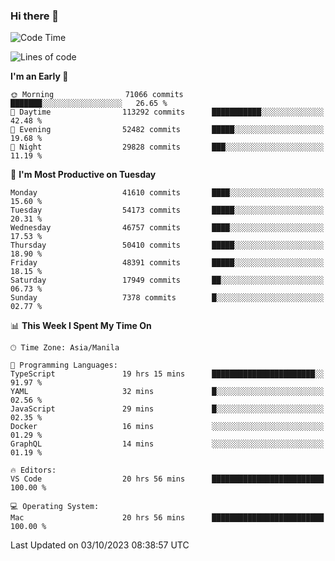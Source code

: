 ### Hi there 👋

<!--START_SECTION:waka-->
![Code Time](http://img.shields.io/badge/Code%20Time-4%2C394%20hrs%2015%20mins-blue)

![Lines of code](https://img.shields.io/badge/From%20Hello%20World%20I%27ve%20Written-105.1%20million%20lines%20of%20code-blue)

**I'm an Early 🐤** 

```text
🌞 Morning                71066 commits       ███████░░░░░░░░░░░░░░░░░░   26.65 % 
🌆 Daytime                113292 commits      ███████████░░░░░░░░░░░░░░   42.48 % 
🌃 Evening                52482 commits       █████░░░░░░░░░░░░░░░░░░░░   19.68 % 
🌙 Night                  29828 commits       ███░░░░░░░░░░░░░░░░░░░░░░   11.19 % 
```
📅 **I'm Most Productive on Tuesday** 

```text
Monday                   41610 commits       ████░░░░░░░░░░░░░░░░░░░░░   15.60 % 
Tuesday                  54173 commits       █████░░░░░░░░░░░░░░░░░░░░   20.31 % 
Wednesday                46757 commits       ████░░░░░░░░░░░░░░░░░░░░░   17.53 % 
Thursday                 50410 commits       █████░░░░░░░░░░░░░░░░░░░░   18.90 % 
Friday                   48391 commits       █████░░░░░░░░░░░░░░░░░░░░   18.15 % 
Saturday                 17949 commits       ██░░░░░░░░░░░░░░░░░░░░░░░   06.73 % 
Sunday                   7378 commits        █░░░░░░░░░░░░░░░░░░░░░░░░   02.77 % 
```


📊 **This Week I Spent My Time On** 

```text
🕑︎ Time Zone: Asia/Manila

💬 Programming Languages: 
TypeScript               19 hrs 15 mins      ███████████████████████░░   91.97 % 
YAML                     32 mins             █░░░░░░░░░░░░░░░░░░░░░░░░   02.56 % 
JavaScript               29 mins             █░░░░░░░░░░░░░░░░░░░░░░░░   02.35 % 
Docker                   16 mins             ░░░░░░░░░░░░░░░░░░░░░░░░░   01.29 % 
GraphQL                  14 mins             ░░░░░░░░░░░░░░░░░░░░░░░░░   01.19 % 

🔥 Editors: 
VS Code                  20 hrs 56 mins      █████████████████████████   100.00 % 

💻 Operating System: 
Mac                      20 hrs 56 mins      █████████████████████████   100.00 % 
```


 Last Updated on 03/10/2023 08:38:57 UTC
<!--END_SECTION:waka-->


<!--
**rad182/rad182** is a ✨ _special_ ✨ repository because its `README.md` (this file) appears on your GitHub profile.

Here are some ideas to get you started:

- 🔭 I’m currently working on ...
- 🌱 I’m currently learning ...
- 👯 I’m looking to collaborate on ...
- 🤔 I’m looking for help with ...
- 💬 Ask me about ...
- 📫 How to reach me: ...
- 😄 Pronouns: ...
- ⚡ Fun fact: ...
-->
